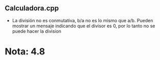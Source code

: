 ## Calculadora.cpp

* La división no es conmutativa, b/a no es lo mismo que a/b. Pueden mostrar un mensaje indicando que el divisor es 0, por lo tanto no se puede hacer la division

# Nota: 4.8